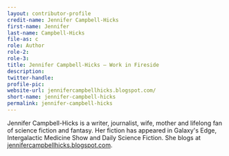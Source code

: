 ```yaml
---
layout: contributor-profile
credit-name: Jennifer Campbell-Hicks
first-name: Jennifer
last-name: Campbell-Hicks
file-as: c
role: Author
role-2:
role-3:
title: Jennifer Campbell-Hicks — Work in Fireside
description:
twitter-handle:
profile-pic:
website-url: jennifercampbellhicks.blogspot.com/
short-name: jennifer-campbell-hicks
permalink: jennifer-campbell-hicks
---
```

Jennifer Campbell-Hicks is a writer, journalist, wife, mother and lifelong fan of science fiction and fantasy. Her fiction has appeared in Galaxy's Edge, Intergalactic Medicine Show and Daily Science Fiction. She blogs at [jennifercampbellhicks.blogspot.com](http://jennifercampbellhicks.blogspot.com/).
